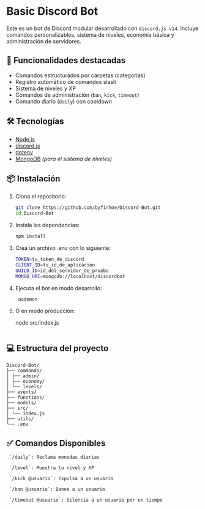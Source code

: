 # Basic Discord Bot

Este es un bot de Discord modular desarrollado con `discord.js v14`. Incluye comandos personalizables, sistema de niveles, economía básica y administración de servidores.

## 🚀 Funcionalidades destacadas

- Comandos estructurados por carpetas (categorías)
- Registro automático de comandos slash
- Sistema de niveles y XP
- Comandos de administración (`ban`, `kick`, `timeout`)
- Comando diario (`daily`) con cooldown

## 🛠 Tecnologías

- [Node.js](https://nodejs.org/)
- [discord.js](https://discord.js.org/)
- [dotenv](https://www.npmjs.com/package/dotenv)
- [MongoDB](https://www.mongodb.com/) _(para el sistema de niveles)_

## 📦 Instalación

1. Clona el repositorio:
   ```bash
   git clone https://github.com/byfirhoe/Discord-Bot.git
   cd Discord-Bot
   ```
2. Instala las dependencias:
   ```bash
   npm install
   ```
3. Crea un archivo .env con lo siguiente:
   ```bash
   TOKEN=tu_token_de_discord
   CLIENT_ID=tu_id_de_aplicación
   GUILD_ID=id_del_servidor_de_prueba
   MONGO_URI=mongodb://localhost/discordbot
   ```
4. Ejecuta el bot en modo desarrollo:

   ```bash
    nodemon
   ```

5. O en modo producción:

   node src/index.js

   ```

   ```

## 💻 Estructura del proyecto

    Discord-Bot/
    ├── commands/
    │ ├── admin/
    │ ├── economy/
    │ └── levels/
    ├── events/
    ├── functions/
    ├── models/
    ├── src/
    │ └── index.js
    ├── utils/
    └── .env

## ✅ Comandos Disponibles

     `/daily`: Reclama monedas diarias

     `/level`: Muestra tu nivel y XP

     `/kick @usuario`: Expulsa a un usuario

     `/ban @usuario`: Banea a un usuario

     `/timeout @usuario`: Silencia a un usuario por un tiempo
